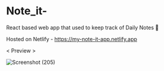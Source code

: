 # Note_it-
React based web app that used to keep track of Daily Notes  📝 

Hosted on Netlify - https://my-note-it-app.netlify.app

< Preview >

![Screenshot (205)](https://user-images.githubusercontent.com/74758376/151541228-eba32da6-a9e1-40ee-8a06-3a0867ac40a8.png)
